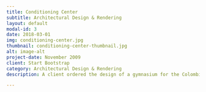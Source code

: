 ```yaml
---
title: Conditioning Center
subtitle: Architectural Design & Rendering
layout: default
modal-id: 3
date: 2018-03-01
img: conditioning-center.jpg
thumbnail: conditioning-center-thumbnail.jpg
alt: image-alt
project-date: November 2009
client: Start Bootstrap
category: Architectural Design & Rendering
description: A client ordered the design of a gymnasium for the Colombian compensation fund, Comfenalco on a highly irregular terrain of his ownership with the objective of detonating dynamics in the sector, particularly to sell the rest of the lots included in the terrain. Other important objectives were to occupy the terrain's square footage despite its irregular topography and to meet the needs of Comfenalco's new gym. On one side, an elementary school endangered the proposal with audio and visual contamination for the gymnasium; and on the other, the afternoon sun endangered with overheating the building. Restraints were encountered when dividing the terrain. A portion of the terrain was to be destined for the Gymnasium and the rest would be for future retail. The Gym location had to be directly in contact with the Avenue, not occupy the whole East side of the terrain and comply with minimum space requirements. Therefore, the building is oriented East-West, focusing visuals towards the green landscape. The North facade is closed towards the neighboring school, but offers openings towards the morning sun and lush landscape. The South facade is a glass opening filtered by local bamboo to avoid the afternoon sun for energy efficiency. The West façade opens to the rear visuals and offers openings planning for future constructions.

---
```

